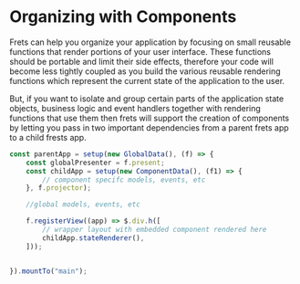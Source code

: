 # Organizing with Components

Frets can help you organize your application by focusing on small reusable functions that render portions of your user interface. These functions should be portable and limit their side effects, therefore your code will become less tightly coupled as you build the various reusable rendering functions which represent the current state of the application to the user.

But, if you want to isolate and group certain parts of the application state objects, business logic and event handlers together with rendering functions that use them then frets will support the creation of components by letting you pass in two important dependencies from a parent frets app to a child frests app. 

```ts
const parentApp = setup(new GlobalData(), (f) => {
    const globalPresenter = f.present;
    const childApp = setup(new ComponentData(), (f1) => {
        // component specifc models, events, etc
    }, f.projector);

    //global models, events, etc

    f.registerView((app) => $.div.h([
        // wrapper layout with embedded component rendered here
        childApp.stateRenderer(),
    ]));


}).mountTo("main");
```

